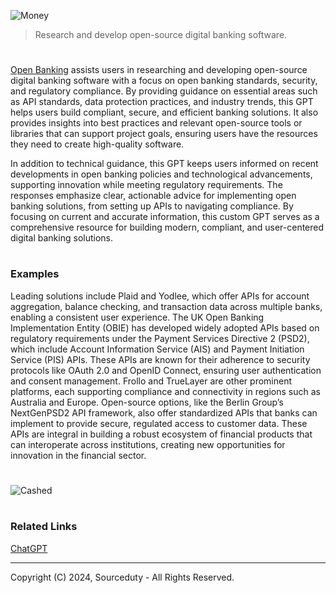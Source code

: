 ![Money](https://github.com/user-attachments/assets/1a3f72d2-acc4-4cce-b76d-3b8d1d096840)

> Research and develop open-source digital banking software.
#

[Open Banking](https://chatgpt.com/g/g-ljGSQdY9R-open-banking) assists users in researching and developing open-source digital banking software with a focus on open banking standards, security, and regulatory compliance. By providing guidance on essential areas such as API standards, data protection practices, and industry trends, this GPT helps users build compliant, secure, and efficient banking solutions. It also provides insights into best practices and relevant open-source tools or libraries that can support project goals, ensuring users have the resources they need to create high-quality software.

In addition to technical guidance, this GPT keeps users informed on recent developments in open banking policies and technological advancements, supporting innovation while meeting regulatory requirements. The responses emphasize clear, actionable advice for implementing open banking solutions, from setting up APIs to navigating compliance. By focusing on current and accurate information, this custom GPT serves as a comprehensive resource for building modern, compliant, and user-centered digital banking solutions.

#
### Examples

Leading solutions include Plaid and Yodlee, which offer APIs for account aggregation, balance checking, and transaction data across multiple banks, enabling a consistent user experience. The UK Open Banking Implementation Entity (OBIE) has developed widely adopted APIs based on regulatory requirements under the Payment Services Directive 2 (PSD2), which include Account Information Service (AIS) and Payment Initiation Service (PIS) APIs. These APIs are known for their adherence to security protocols like OAuth 2.0 and OpenID Connect, ensuring user authentication and consent management. Frollo and TrueLayer are other prominent platforms, each supporting compliance and connectivity in regions such as Australia and Europe. Open-source options, like the Berlin Group’s NextGenPSD2 API framework, also offer standardized APIs that banks can implement to provide secure, regulated access to customer data. These APIs are integral in building a robust ecosystem of financial products that can interoperate across institutions, creating new opportunities for innovation in the financial sector.

#
![Cashed](https://github.com/user-attachments/assets/2f7118d6-1104-4862-b581-fb8c9af3fb30)

#
### Related Links

[ChatGPT](https://github.com/sourceduty/ChatGPT)

***
Copyright (C) 2024, Sourceduty - All Rights Reserved.
